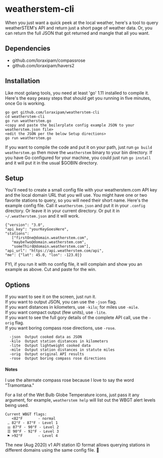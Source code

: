 # weatherstem-cli

When you just want a quick peek at the local weather, here's a tool to query weatherSTEM's API
and return just a short page of weather data. Or, you can return the full JSON that got returned
and mangle that all you want.

## Dependencies

   - github.com/loraxipam/compassrose
   - github.com/loraxipam/havers2

## Installation

Like most golang tools, you need at least 'go' 1.11 installed to compile it. Here's the easy
peasy steps that should get you running in five minutes, once Go is working.

```
go get github.com/loraxipam/weatherstem-cli
cd weatherstem-cli
go run weatherstem.go
<copy and paste the boilerplate config example JSON to your weatherstem.json file>
<edit the JSON per the below Setup directions>
go run weatherstem.go
```

If you want to compile the code and put it on your path, just run `go build weatherstem.go`
then move the `weatherstem` binary to your bin directory. If you have Go configured for your
machine, you could just run `go install` and it will put it in the usual $GOBIN directory.

## Setup

You'll need to create a small config file with your weatherstem.com API key and the local domain
URL that you will use. You might have one or two favorite stations to query, so you will need
their short name. Here's the example config file. Call it `weatherstem.json` and put it in your
`.config` directory. Or leave it in your current directory. Or put it in `~/.weatherstem.json`
and it will work.

```
{"version": "3.0",
"api_key": "yourKeyGoesHere",
"stations":
   ["firstOne@domain.weatherstem.com",
   "maybeTwo@domain.weatherstem.com",
   "someThird@domain.weatherstem.com"],
"api_url": "https://api.weatherstem.com/api",
"me": {"lat": 45.0, "lon": -123.0}}
```

FYI, if you run it with no config file, it will complain and show you an example as above. Cut
and paste for the win.

## Options

If you want to see it on the screen, just run it.  
If you want to output JSON, you can use the `-json` flag.  
If you want distances in kilometers, use `-kilo`; for miles use `-mile`.  
If you want compact output (few units), use `-lite`.  
If you want to see the full gory details of the complete API call, use the `-orig` flag.  
If you want boring compass rose directions, use `-rose`.  

```
  -json  Output cooked data as JSON
  -kilo  Output station distances in kilometers
  -lite  Output lightweight cooked data
  -mile  Output station distances in statute miles
  -orig  Output original API results
  -rose  Output boring compass rose directions
```

#### Notes

I use the alternate compass rose because I love to say the word "Tramontana."

For a list of the Wet Bulb Globe Temperature icons, just pass it any argument, for example, `weatherstem help` will list out the WBGT alert levels being used.

```
Current WBGT flags:
   <82°F       - normal
 ⚊ 82°F - 87°F - Level 1
 ⚌ 87°F - 90°F - Level 2
 ☰ 90°F - 92°F - Level 3
 ⚑ >92°F       - Level 4
```

The new (Aug 2020) v1 API station ID format allows querying stations in different domains using
the same config file. :raised_hands:
